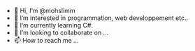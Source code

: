- 👋 Hi, I’m @mohslimm
- 👀 I’m interested in programmation, web developpement etc..
- 🌱 I’m currently learning C#.
- 💞️ I’m looking to collaborate on ...
- 📫 How to reach me ...

<!---
mohslimm/mohslimm is a ✨ special ✨ repository because its `README.md` (this file) appears on your GitHub profile.
You can click the Preview link to take a look at your changes.
--->
